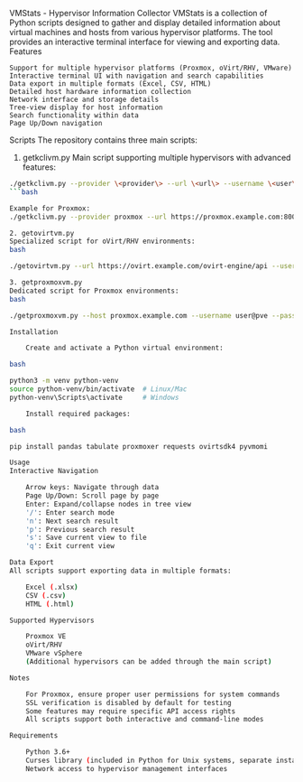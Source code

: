 VMStats - Hypervisor Information Collector
VMStats is a collection of Python scripts designed to gather and display detailed information about virtual machines and hosts from various hypervisor platforms. The tool provides an interactive terminal interface for viewing and exporting data.
Features

    Support for multiple hypervisor platforms (Proxmox, oVirt/RHV, VMware)
    Interactive terminal UI with navigation and search capabilities
    Data export in multiple formats (Excel, CSV, HTML)
    Detailed host hardware information collection
    Network interface and storage details
    Tree-view display for host information
    Search functionality within data
    Page Up/Down navigation

Scripts
The repository contains three main scripts:

1. getkclivm.py
Main script supporting multiple hypervisors with advanced features:
```bash
./getkclivm.py --provider \<provider\> --url \<url\> --username \<user\> --password \<password\>
```bash

Example for Proxmox:
./getkclivm.py --provider proxmox --url https://proxmox.example.com:8006 --username user@pve --password 'password'

2. getovirtvm.py
Specialized script for oVirt/RHV environments:
bash

./getovirtvm.py --url https://ovirt.example.com/ovirt-engine/api --username user@domain --password 'password'

3. getproxmoxvm.py
Dedicated script for Proxmox environments:
bash

./getproxmoxvm.py --host proxmox.example.com --username user@pve --password 'password'

Installation

    Create and activate a Python virtual environment:

bash

python3 -m venv python-venv
source python-venv/bin/activate  # Linux/Mac
python-venv\Scripts\activate     # Windows

    Install required packages:

bash

pip install pandas tabulate proxmoxer requests ovirtsdk4 pyvmomi

Usage
Interactive Navigation

    Arrow keys: Navigate through data
    Page Up/Down: Scroll page by page
    Enter: Expand/collapse nodes in tree view
    '/': Enter search mode
    'n': Next search result
    'p': Previous search result
    's': Save current view to file
    'q': Exit current view

Data Export
All scripts support exporting data in multiple formats:

    Excel (.xlsx)
    CSV (.csv)
    HTML (.html)

Supported Hypervisors

    Proxmox VE
    oVirt/RHV
    VMware vSphere
    (Additional hypervisors can be added through the main script)

Notes

    For Proxmox, ensure proper user permissions for system commands
    SSL verification is disabled by default for testing
    Some features may require specific API access rights
    All scripts support both interactive and command-line modes

Requirements

    Python 3.6+
    Curses library (included in Python for Unix systems, separate installation needed for Windows)
    Network access to hypervisor management interfaces
